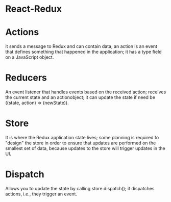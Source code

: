 # React-Redux

# Actions 
it sends a message to Redux and can contain data; an action is an event that defines something that happened in the application; it has a type field on a JavaScript object.

# Reducers
An event listener that handles events based on the received action; receives the current state and an actionobject; it can update the state if need be ((state, action) => (newState)).

# Store
It is where the Redux application state lives; some planning is required to "design" the store in order to ensure that updates are performed on the smallest set of data, because updates to the store will trigger updates in the UI.

# Dispatch
Allows you to update the state by calling store.dispatch(); it dispatches actions, i.e., they trigger an event.
